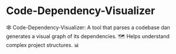 # Code-Dependency-Visualizer
🕸️ Code-Dependency-Visualizer: A tool that parses a codebase dan generates a visual graph of its dependencies. 🗺️ Helps understand complex project structures. 📊
